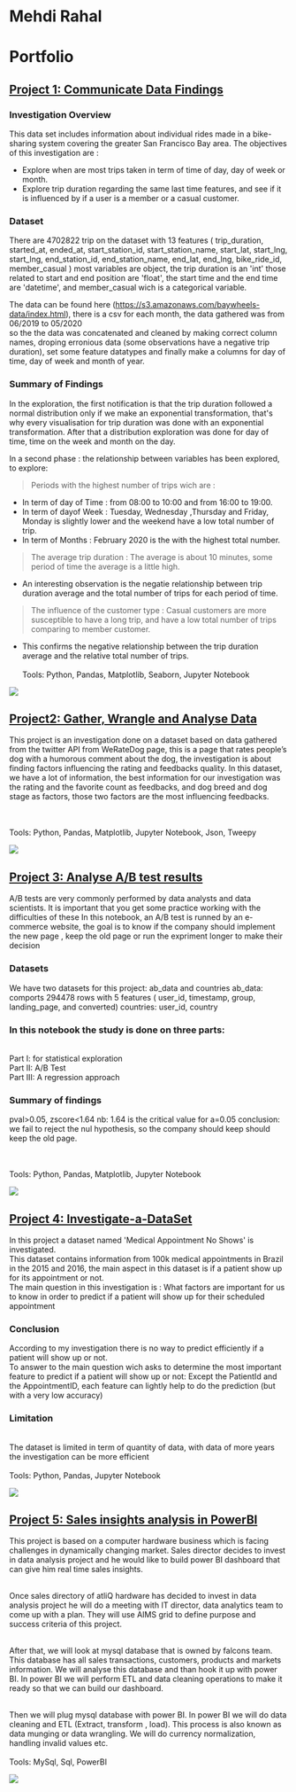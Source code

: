 # Mehdi Rahal
# Portfolio

## [Project 1: Communicate Data Findings](https://github.com/Mehdi-Rh/Communicate_Data_Findings)

### Investigation Overview
This data set includes information about individual rides made in a bike-sharing system covering the greater San Francisco Bay area.
The objectives of this investigation are : 
- Explore when are most trips taken in term of time of day, day of week or month.
- Explore trip duration regarding the same last time features, and see if it is influenced by if a user is a member or a casual customer.

### Dataset
There are 4702822 trip on the dataset with 13 features 
( trip_duration, started_at, ended_at, start_station_id, start_station_name, 
start_lat, start_lng, start_lng, end_station_id, end_station_name, end_lat, 
end_lng, bike_ride_id, member_casual ) 
most variables are object, the trip duration is an 'int' those related to start 
and end position are 'float', the start time and the end time are 'datetime', 
and member_casual wich is a categorical variable.

The data can be found here (https://s3.amazonaws.com/baywheels-data/index.html),
there is a csv for each month, the data gathered was from 06/2019 to 05/2020  
so the the data was concatenated and cleaned by making correct column names, 
droping erronious data (some observations have a negative trip duration), 
set some feature datatypes and finally make a columns for day of time, 
day of week and month of year.

### Summary of Findings
In the exploration, the first notification is that the trip duration followed a normal 
distribution only if we make an exponential transformation, that's why every visualisation 
for trip duration was done with an exponential transformation. After that a distribution 
exploration was done for day of time, time on the week and month on the day.

In a second phase : the relationship between variables has been explored, to explore:

> Periods with the highest number of trips wich are : 

* In term of day of Time : from 08:00 to 10:00 and from 16:00 to 19:00.
* In term of dayof Week : Tuesday, Wednesday ,Thursday and Friday, Monday is slightly 
lower and the weekend have a low total number of trip.
* In term of Months : February 2020 is the with the highest total number. 

> The average trip duration : The average is about 10 minutes, some period of time the 
average is a little high.

* An interesting observation is the negatie relationship between trip duration average 
and the total number of trips for each period of time.

> The influence of the customer type : Casual customers are more susceptible to have 
a long trip, and have a low total number of trips comparing to member customer. 

* This confirms the negative relationship between the trip duration average and the relative 
total number of trips.
<br><br>Tools: Python, Pandas, Matplotlib, Seaborn, Jupyter Notebook

![](/images/p4.png)

## [Project2: Gather, Wrangle and Analyse Data](https://github.com/Mehdi-Rh/Wrangle_Analyse_Data)

This project is an investigation done on a dataset based on data gathered from the twitter API from
WeRateDog page, this is a page that rates people’s dog with a humorous comment about
the dog, the investigation is about finding factors influencing the rating and feedbacks quality.
In this dataset, we have a lot of information, the best information for our investigation was the rating
and the favorite count as feedbacks, and dog breed and dog stage as factors, those two factors are
the most influencing feedbacks. 

<br><br>Tools: Python, Pandas, Matplotlib, Jupyter Notebook, Json, Tweepy

![](images/p3.png)

## [Project 3: Analyse A/B test results](https://github.com/Mehdi-Rh/Analyse_AB_Test_Results)

A/B tests are very commonly performed by data analysts and data scientists. It is important that you get some practice working with the difficulties of these
In this notebook, an A/B test is runned by an e-commerce website, the goal is to know if the company should implement the new page , keep the old page or run the expriment longer to make their decision

### Datasets
We have two datasets for this project: ab_data and countries
ab_data: comports 294478 rows with 5 features ( user_id, timestamp, group, landing_page, and converted)
countries: user_id, country

### In this notebook the study is done on three parts:
<br> Part I: for statistical exploration
<br> Part II: A/B Test
<br> Part III: A regression approach

### Summary of findings
pval>0.05, zscore<1.64
nb: 1.64 is the critical value for  a=0.05 
conclusion: we fail to reject the nul hypothesis, so the company should keep should keep the old page.

<br><br>Tools: Python, Pandas, Matplotlib, Jupyter Notebook

![](/images/p2.png)

## [Project 4:  Investigate-a-DataSet](https://github.com/Mehdi-Rh/Investigate-a-DataSet)

In this project a dataset named 'Medical Appointment No Shows' is investigated.
<br>This dataset contains information from 100k medical appointments in Brazil in the 2015 and 2016, the main aspect in this dataset is if a patient show up for its appointment or not.
<br>The main question in this investigation is : What factors are important for us to know in order to predict if a patient will show up for their scheduled appointment

### Conclusion
According to my investigation there is no way to predict efficiently if a patient will show up or not.
<br>To answer to the main question wich asks to determine the most important feature to predict if a patient will show up or not:
Except the PatientId and the AppointmentID, each feature can lightly help to do the prediction (but with a very low accuracy)

### Limitation
<br>The dataset is limited in term of quantity of data, with data of more years the investigation can be more efficient
<br><br>Tools: Python, Pandas, Jupyter Notebook

![](/images/p1.png)

## [Project 5: Sales insights analysis in PowerBI](https://github.com/Mehdi-Rh/Dashboards)

This project is based on a computer hardware business which is facing challenges in dynamically changing market. Sales director decides to invest in data analysis project and he would like to build power BI dashboard that can give him real time sales insights. 

<br> Once sales directory of atliQ hardware has decided to invest in data analysis project he will do a meeting with IT director, data analytics team to come up with a plan. They will use AIMS grid to define purpose and success criteria of this project.

<br> After that, we will look at mysql database that is owned by falcons team. This database has all sales transactions, customers, products and markets information. We will analyse this database and than hook it up with power BI. In power BI we will perform ETL and data cleaning operations to make it ready so that we can build our dashboard.

<br> Then we will plug mysql database with power BI. In power BI we will do data cleaning and ETL (Extract, transform , load). This process is also known as data munging or data wrangling. We will do currency normalization, handling invalid values etc.
<br><br>Tools: MySql, Sql, PowerBI

![](/images/p5.PNG)

